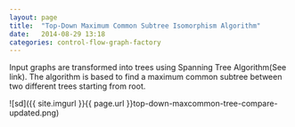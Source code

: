 ```yaml
---
layout:	page
title:	"Top-Down Maximum Common Subtree Isomorphism Algorithm"
date:	2014-08-29 13:18
categories: control-flow-graph-factory
---
```

Input graphs are transformed into trees using Spanning Tree Algorithm(See link).
The algorithm is based to find a maximum common subtree between two different trees starting from root.

![sd]({{ site.imgurl }}{{ page.url }}top-down-maxcommon-tree-compare-updated.png)